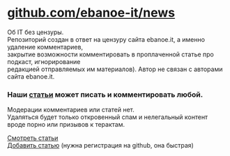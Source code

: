 # [github.com/ebanoe-it/news](https://github.com/ebanoe-it/news)  
Об IT без цензуры.  
Репозиторий создан в ответ на цензуру сайта ebanoe.it, а именно удаление комментариев,  
закрытие возможности комментировать в проплаченной статье про подкаст, игнорирование  
редакцией отправляемых им материалов). Автор не связан с авторами сайта ebanoe.it.

### Наши [статьи](https://github.com/ebanoe-it/news/issues) может писать и комментировать любой.  
Модерации комментариев или статей нет.  
Удаляться будет только откровенный спам и нелегальный контент вроде порно или призывов к терактам.

[Смотреть статьи](https://github.com/ebanoe-it/news/issues)  
[Добавить статью](https://github.com/ebanoe-it/news/issues/new) (нужна регистрация на github, она быстрая)  
